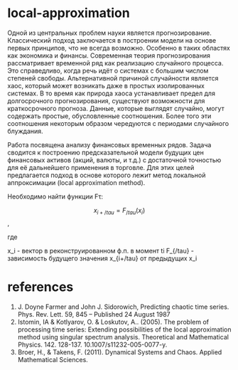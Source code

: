 # local-approximation

  Одной из центральных проблем науки является прогнозирование. Классический подход заключается в построении модели на основе первых принципов, что не всегда возможно. Особенно в таких областях как экономика и финансы. Современная теория прогнозирования рассматривает временной ряд как реализацию случайного процесса. Это справедливо, когда речь идёт о системах с большим числом степеней свободы. Альтернативной причиной случайности является хаос, который может возникать даже в простых изолированных системах. В то время как природа хаоса устанавливает предел для долгосрочного прогнозирования, существуют возможности для краткосрочного прогноза. Данные, которые выглядят случайно, могут содержать простые, обусловленные соотношения. Более того эти соотношения некоторым образом чередуются с периодами случайного блуждания.
  
  Работа посвящена анализу финансовых временных рядов. Задача сводится к построению предсказательной модели будущих цен финансовых активов (акций, валюты, и т.д.) с достаточной точностью для её дальнейшего применения в торговле. Для этих целей предлагается подход в основе которого лежит метод локальной аппроксимации (local approximation method).
  
  
  Необходимо найти функции Fτ:
  
   $$ x_{i+/tau} = F_{/tau}(x_i) $$,

   где

   x_i - вектор в реконструированном ф.п. в момент ti
   F_{/tau} - зависимость будущего значения x_{i+/tau} от предыдущих x_i

# references

1. J. Doyne Farmer and John J. Sidorowich, Predicting chaotic time series. Phys. Rev. Lett. 59, 845 – Published 24 August 1987
2. Istomin, IA & Kotlyarov, O. & Loskutov, A.. (2005). The problem of processing time series: Extending possibilities of the local approximation method using singular spectrum analysis. Theoretical and Mathematical Physics. 142. 128-137. 10.1007/s11232-005-0077-y. 
3. Broer, H., & Takens, F. (2011). Dynamical Systems and Chaos. Applied Mathematical Sciences.
